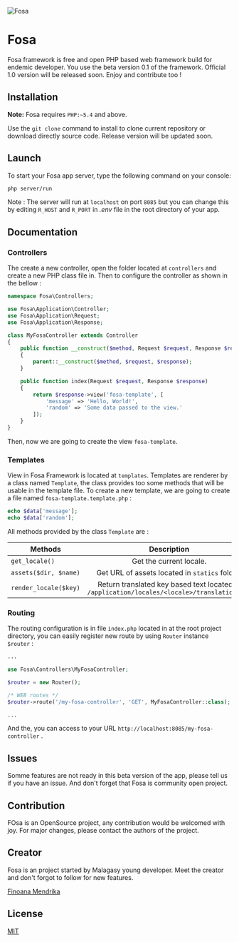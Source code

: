 ![Fosa](./static/favicon/favicon.ico?raw=true)

# Fosa

Fosa framework is free and open PHP based web framework build for endemic developer. You use the beta version 0.1 of the framework. Official 1.0 version will be released soon. Enjoy and contribute too !

## Installation

**Note:** Fosa requires `PHP:~5.4` and above.

Use the `git clone` command to install to clone current repository or download directly source code. Release version will be updated soon.

## Launch

To start your Fosa app server, type the following command on your console:

```bash
php server/run
```

Note : The server will run at `localhost` on port `8085` but you can change this by editing `R_HOST` and `R_PORT` in *.env* file in the root directory of your app.

## Documentation

### Controllers
The create a new controller, open the folder located at `controllers` and create a new PHP class file in. Then to configure the controller as shown in the bellow :

```php
namespace Fosa\Controllers;

use Fosa\Application\Controller;
use Fosa\Application\Request;
use Fosa\Application\Response;

class MyFosaController extends Controller
{
    public function __construct($method, Request $request, Response $response)
    {
        parent::__construct($method, $request, $response);
    }

    public function index(Request $request, Response $response)
    {
        return $response->view('fosa-template', [
            'message' => 'Hello, World!',
            'random' => 'Some data passed to the view.'
        ]);
    }
}
```

Then, now we are going to create the view `fosa-template`.

### Templates

View in Fosa Framework is located at `templates`. Templates are renderer by a class named `Template`, the class provides too some methods that will be usable in the template file. To create a new template, we are going to create a file named `fosa-template.template.php` :

```php
echo $data['message'];
echo $data['random'];
```

All methods provided by the class `Template` are :

| Methods        | Description           | Results  |
| ------------- |:-------------:| -----:|
| `get_locale()`      | Get the current locale. | `en-EN` or `fr-FR` |
| `assets($dir, $name)`      | Get URL of assets located in `statics` folder.      |  `/statics/images/Fosa.png`  |
| `render_locale($key)` | Return translated key based text located in `/application/locales/<locale>/translation.php`      |    `Welcome` or `Bienvenue` |

### Routing

The routing configuration is in file `index.php` located in at the root project directory, you can easily register new route by using `Router` instance `$router` :

```php
...

use Fosa\Controllers\MyFosaController;

$router = new Router();

/* WEB routes */
$router->route('/my-fosa-controller', 'GET', MyFosaController::class);

...
```

And the, you can access to your URL `http://localhost:8085/my-fosa-controller` .
## Issues

Somme features are not ready in this beta version of the app, please tell us if you have an issue. And don't forget that Fosa is community open project.

## Contribution

FOsa is an OpenSource project, any contribution would be welcomed with joy. For major changes, please contact the authors of the project.

## Creator

Fosa is an project started by Malagasy young developer. Meet the creator and don't forgot to follow for new features.

[Finoana Mendrika](https://github.com/finoanamendrika)

## License
[MIT](https://choosealicense.com/licenses/mit/)